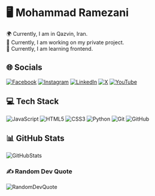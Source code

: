 # 🖥 Mohammad Ramezani

🌍 Currently, I am in Qazvin, Iran. \
🚀 Currently, I am working on my private project. \
🧠 Currently, I am learning frontend.

## 🌐 Socials

[![Facebook](https://img.shields.io/badge/Facebook-%231877F2.svg?logo=Facebook&logoColor=white)](https://facebook.com/AliDeWeb) [![Instagram](https://img.shields.io/badge/Instagram-%23E4405F.svg?logo=Instagram&logoColor=white)](https://instagram.com/DaRiaN0Dev) [![LinkedIn](https://img.shields.io/badge/LinkedIn-%230077B5.svg?logo=linkedin&logoColor=white)](https://linkedin.com/in/AliDeWeb) [![X](https://img.shields.io/badge/X-black.svg?logo=X&logoColor=white)](https://x.com/DaRiaN0Dev) [![YouTube](https://img.shields.io/badge/YouTube-%23FF0000.svg?logo=YouTube&logoColor=white)](https://youtube.com/@DaRiaN0Dev)

## 💻 Tech Stack

![JavaScript](https://img.shields.io/badge/javascript-%23323330.svg?style=for-the-badge&logo=javascript&logoColor=%23F7DF1E) ![HTML5](https://img.shields.io/badge/html5-%23E34F26.svg?style=for-the-badge&logo=html5&logoColor=white) ![CSS3](https://img.shields.io/badge/css3-%231572B6.svg?style=for-the-badge&logo=css3&logoColor=white) ![Python](https://img.shields.io/badge/python-3670A0?style=for-the-badge&logo=python&logoColor=ffdd54) ![Git](https://img.shields.io/badge/git-%23F05033.svg?style=for-the-badge&logo=git&logoColor=white) ![GitHub](https://img.shields.io/badge/github-%23121011.svg?style=for-the-badge&logo=github&logoColor=white)


## 📊 GitHub Stats

![GitHubStats](https://github-readme-stats.vercel.app/api/top-langs/?username=DaRiaN0Dev&theme=dark&hide_border=false&include_all_commits=true&count_private=true&layout=compact)

### ✍️ Random Dev Quote

![RandomDevQuote](https://quotes-github-readme.vercel.app/api?type=horizontal&theme=radical)
